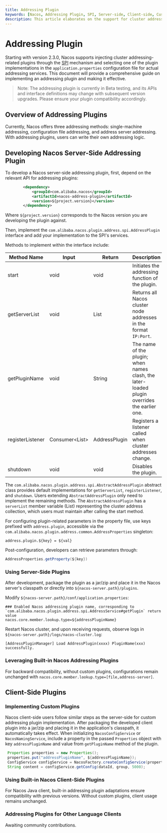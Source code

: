 ```yaml
---
title: Addressing Plugin
keywords: [Nacos, Addressing Plugin, SPI, Server-side, Client-side, Custom Plugin]
description: This article elaborates on the support for cluster addressing plugins in Nacos starting from version 2.3.0, including steps to develop server and client-side addressing plugins, implementation details of interfaces, and how to configure and enable these plugins. It also alerts developers that the addressing plugin is currently in Beta, with potential API changes in future updates.
---
```

# Addressing Plugin

Starting with version 2.3.0, Nacos supports injecting cluster addressing-related plugins through the [SPI](https://docs.oracle.com/javase/tutorial/sound/SPI-intro.html) mechanism and selecting one of the plugin implementations in the `application.properties` configuration file for actual addressing services. This document will provide a comprehensive guide on implementing an addressing plugin and making it effective.

> Note:
> The addressing plugin is currently in Beta testing, and its APIs and interface definitions may change with subsequent version upgrades. Please ensure your plugin compatibility accordingly.

## Overview of Addressing Plugins

Currently, Nacos offers three addressing methods: single-machine addressing, configuration file addressing, and address server addressing. With addressing plugins, users can write their own addressing logic.

## Developing Nacos Server-Side Addressing Plugin

To develop a Nacos server-side addressing plugin, first, depend on the relevant API for addressing plugins:

```xml
        <dependency>
            <groupId>com.alibaba.nacos</groupId>
            <artifactId>nacos-address-plugin</artifactId>
            <version>${project.version}</version>
        </dependency>
```

Where `${project.version}` corresponds to the Nacos version you are developing the plugin against.

Then, implement the `com.alibaba.nacos.plugin.address.spi.AddressPlugin` interface and add your implementation to the SPI's services.

Methods to implement within the interface include:

|Method Name|Input|Return|Description|
|-----|-----|-----|---|
|start|void|void|Initiates the addressing function of the plugin.|
|getServerList|void|List<String>|Returns all Nacos cluster node addresses in the format `IP:Port`.|
|getPluginName|void|String|The name of the plugin; when names clash, the later-loaded plugin overrides the earlier one.|
|registerListener|Consumer<List<String>>|AddressPlugin|Registers a listener called when cluster addresses change.|
|shutdown|void|void|Disables the plugin.|

The `com.alibaba.nacos.plugin.address.spi.AbstractAddressPlugin` abstract class provides default implementations for `getServerList`, `registerListener`, and `shutdown`. Users extending `AbstractAddressPlugin` only need to implement the remaining methods. The `AbstractAddressPlugin` has a `serverList` member variable (List<String>) representing the cluster address collection, which users must maintain after calling the start method.

For configuring plugin-related parameters in the property file, use keys prefixed with `address.plugin`, accessible via the `com.alibaba.nacos.plugin.address.common.AddressProperties` singleton:

```properties
address.plugin.${key} = ${val}
```

Post-configuration, developers can retrieve parameters through:

```java
AddressProperties.getProperty(${key})
```

### Using Server-Side Plugins

After development, package the plugin as a jar/zip and place it in the Nacos server's classpath or directly into `${nacos-server.path}/plugins`.

Modify `${nacos-server.path}/conf/application.properties`:

```properties
### Enabled Nacos addressing plugin name, corresponding to `com.alibaba.nacos.plugin.address.spi.AddressService#getPlugin` return value
nacos.core.member.lookup.type=${addressPluginName}
```

Restart Nacos cluster, and upon receiving requests, observe logs in `${nacos-server.path}/logs/nacos-cluster.log`:

```text
[AddressPluginManager] Load AddressPlugin(xxxx) PluginName(xxx) successfully.
```

### Leveraging Built-in Nacos Addressing Plugins

For backward compatibility, without custom plugins, configurations remain unchanged with `nacos.core.member.lookup.type=[file,address-server]`.

## Client-Side Plugins

### Implementing Custom Plugins

Nacos client-side users follow similar steps as the server-side for custom addressing plugin implementation. After packaging the developed client plugin into a jar/zip and placing it in the application's classpath, it automatically takes effect. When initializing `NacosConfigService` or `NacosNamingService`, include a property in the passed `Properties` object with key `addressPluginName` and value from `getPluginName` method of the plugin.

```java
 Properties properties = new Properties();
 properties.put("addressPluginName", ${addressPluginName});
 ConfigService configService = NacosFactory.createConfigService(properties);
 String content = configService.getConfig(dataId, group, 5000);
```

### Using Built-in Nacos Client-Side Plugins

For Nacos Java client, built-in addressing plugin adaptations ensure compatibility with previous versions. Without custom plugins, client usage remains unchanged.

### Addressing Plugins for Other Language Clients

Awaiting community contributions.